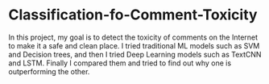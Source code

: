 # Classification-fo-Comment-Toxicity
In this project, my goal is to detect the toxicity of comments on the Internet to make it a safe and clean place. I tried traditional ML models such as SVM and Decision trees, and then I tried Deep Learning models such as TextCNN and LSTM. Finally I compared them and tried to find out why one is outperforming the other.

